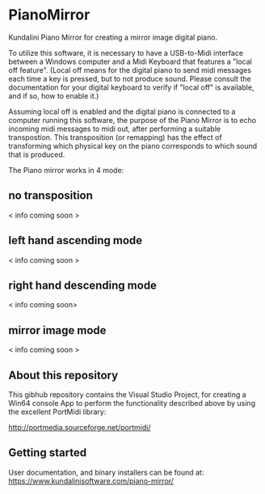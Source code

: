 # PianoMirror

Kundalini Piano Mirror for creating a mirror image digital piano. 

To utilize this software, it is necessary to have a USB-to-Midi interface between a Windows computer and a Midi Keyboard that features a
"local off feature". (Local off means for the digital piano to send midi messages each time a key is pressed, but to not produce sound. 
Please consult the documentation for your digital keyboard to verify if "local off" is available, and if so, how to enable it.)

Assuming local off is enabled and the digital piano is connected to a computer running this software, the purpose of the Piano Mirror is to
echo incoming midi messages to midi out, after performing a suitable transpostion. This transposition (or remapping) has the effect of
transforming which physical key on the piano corresponds to which sound that is produced. 

The Piano mirror works in 4 mode:

## no transposition

< info coming soon >

## left hand ascending mode 

< info coming soon >

## right hand descending mode

< info coming soon>

## mirror image mode

< info coming soon > 

## About this repository

This gibhub repository contains the Visual Studio Project, for creating a Win64 console App to perform the functionality described
above by using the excellent PortMidi library:

http://portmedia.sourceforge.net/portmidi/

## Getting started

User documentation, and binary installers can be found at: https://www.kundalinisoftware.com/piano-mirror/

